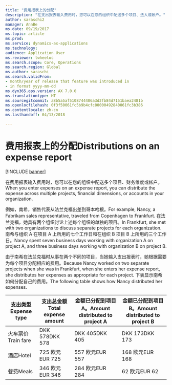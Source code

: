 ```yaml
---
title: "费用报表上的分配"
description: "在支出报表输入费用时，您可以在您的组织中配送多个项目、法人或帐户。"
author: saraschi2
manager: AnnBe
ms.date: 09/19/2017
ms.topic: article
ms.prod: 
ms.service: dynamics-ax-applications
ms.technology: 
audience: Application User
ms.reviewer: twheeloc
ms.search.scope: Core, Operations
ms.search.region: Global
ms.author: saraschi
ms.search.validFrom:
- month/year of release that feature was introduced in
- in format yyyy-mm-dd
ms.dyn365.ops.version: AX 7.0.0
ms.translationtype: HT
ms.sourcegitcommit: a8b5a5af5108744406a3d2fb84d7151baea2481b
ms.openlocfilehash: 0f3f50061fc5b9b4cfc00000492840061fc3b386
ms.contentlocale: zh-cn
ms.lasthandoff: 04/13/2018

---
```


# <a name="distributions-on-an-expense-report"></a><span data-ttu-id="2b4f1-103">费用报表上的分配</span><span class="sxs-lookup"><span data-stu-id="2b4f1-103">Distributions on an expense report</span></span>

[!INCLUDE [banner](../includes/banner.md)]

<span data-ttu-id="2b4f1-104">在费用报表输入费用时，您可以在您的组织中配送多个项目、财务维度或帐户。</span><span class="sxs-lookup"><span data-stu-id="2b4f1-104">When you enter expenses on an expense report, you can distribute the expense across multiple projects, financial dimensions, or accounts in your organization.</span></span>

<span data-ttu-id="2b4f1-105">例如，南希，销售代表从法兰克福出差到哥本哈根。</span><span class="sxs-lookup"><span data-stu-id="2b4f1-105">For example, Nancy, a Fabrikam sales representative, traveled from Copenhagen to Frankfurt.</span></span> <span data-ttu-id="2b4f1-106">在法兰克福，她具有两个组织讨论上述每个组织的单独的项目。</span><span class="sxs-lookup"><span data-stu-id="2b4f1-106">In Frankfurt, she met with two organizations to discuss separate projects for each organization.</span></span> <span data-ttu-id="2b4f1-107">南希与组织 A 在项目 A 上所用的七个工作日和在组织 B 项目 B 上所用的三个工作日。</span><span class="sxs-lookup"><span data-stu-id="2b4f1-107">Nancy spent seven business days working with organization A on project A, and three business days working with organization B on project B.</span></span>

<span data-ttu-id="2b4f1-108">由于南希在法兰克福时从事在两个不同的项目，当她输入支出报表时，她根据需要为每个项目分配相应的费用。</span><span class="sxs-lookup"><span data-stu-id="2b4f1-108">Because Nancy worked on two separate projects when she was in Frankfurt, when she enters her expense report, she distributes her expenses as appropriate for each project.</span></span> <span data-ttu-id="2b4f1-109">下表显示南希如何分配自己的费用。</span><span class="sxs-lookup"><span data-stu-id="2b4f1-109">The following table shows how Nancy distributed her expenses.</span></span>


| <span data-ttu-id="2b4f1-110"><strong>支出类型</strong></span><span class="sxs-lookup"><span data-stu-id="2b4f1-110"><strong>Expense type</strong></span></span> | <span data-ttu-id="2b4f1-111"><strong>支出总金额</strong></span><span class="sxs-lookup"><span data-stu-id="2b4f1-111"><strong>Total expense amount</strong></span></span> | <span data-ttu-id="2b4f1-112"><strong>金额已分配到项目 A。</strong></span><span class="sxs-lookup"><span data-stu-id="2b4f1-112"><strong>Amount distributed to project A</strong></span></span> | <span data-ttu-id="2b4f1-113"><strong>金额已分配到项目 B。</strong></span><span class="sxs-lookup"><span data-stu-id="2b4f1-113"><strong>Amount distributed to project B</strong></span></span> |
|-------------------------------|---------------------------------------|--------------------------------------------------|--------------------------------------------------|
|          <span data-ttu-id="2b4f1-114">火车票价</span><span class="sxs-lookup"><span data-stu-id="2b4f1-114">Train fare</span></span>           |                <span data-ttu-id="2b4f1-115">DKK 578</span><span class="sxs-lookup"><span data-stu-id="2b4f1-115">DKK 578</span></span>                |                     <span data-ttu-id="2b4f1-116">DKK 405</span><span class="sxs-lookup"><span data-stu-id="2b4f1-116">DKK 405</span></span>                      |                     <span data-ttu-id="2b4f1-117">DKK 173</span><span class="sxs-lookup"><span data-stu-id="2b4f1-117">DKK 173</span></span>                      |
|             <span data-ttu-id="2b4f1-118">酒店</span><span class="sxs-lookup"><span data-stu-id="2b4f1-118">Hotel</span></span>             |                <span data-ttu-id="2b4f1-119">725 欧元</span><span class="sxs-lookup"><span data-stu-id="2b4f1-119">EUR 725</span></span>                |                     <span data-ttu-id="2b4f1-120">557 欧元</span><span class="sxs-lookup"><span data-stu-id="2b4f1-120">EUR 557</span></span>                      |                     <span data-ttu-id="2b4f1-121">168 欧元</span><span class="sxs-lookup"><span data-stu-id="2b4f1-121">EUR 168</span></span>                      |
|             <span data-ttu-id="2b4f1-122">餐费</span><span class="sxs-lookup"><span data-stu-id="2b4f1-122">Meals</span></span>             |                <span data-ttu-id="2b4f1-123">346 欧元</span><span class="sxs-lookup"><span data-stu-id="2b4f1-123">EUR 346</span></span>                |                     <span data-ttu-id="2b4f1-124">284 欧元</span><span class="sxs-lookup"><span data-stu-id="2b4f1-124">EUR 284</span></span>                      |                      <span data-ttu-id="2b4f1-125">62 欧元</span><span class="sxs-lookup"><span data-stu-id="2b4f1-125">EUR 62</span></span>                      |


